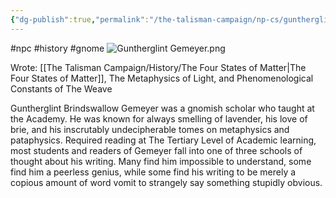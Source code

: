 ```yaml
---
{"dg-publish":true,"permalink":"/the-talisman-campaign/np-cs/guntherglint-brindswallow-gemeyer/","noteIcon":""}
---
```


#npc #history #gnome
![Guntherglint Gemeyer.png](/img/user/The%20Talisman%20Campaign/NPCs/Guntherglint%20Gemeyer.png)

Wrote: [[The Talisman Campaign/History/The Four States of Matter\|The Four States of Matter]], The Metaphysics of Light, and Phenomenological Constants of The Weave

Guntherglint Brindswallow Gemeyer was a gnomish scholar who taught at the Academy. He was known for always smelling of lavender, his love of brie, and his inscrutably undecipherable tomes on metaphysics and pataphysics. Required reading at The Tertiary Level of Academic learning, most students and readers of Gemeyer fall into one of three schools of thought about his writing. Many find him impossible to understand, some find him a peerless genius, while some find his writing to be merely a copious amount of word vomit to strangely say something stupidly obvious.
